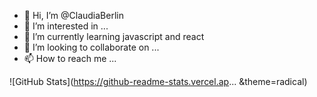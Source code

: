 - 👋 Hi, I’m @ClaudiaBerlin
- 👀 I’m interested in ...
- 🌱 I’m currently learning javascript and react
- 💞️ I’m looking to collaborate on ...
- 📫 How to reach me ...

<!---
ClaudiaBerlin/ClaudiaBerlin is a ✨ special ✨ repository because its `README.md` (this file) appears on your GitHub profile.
You can click the Preview link to take a look at your changes.
--->
![GitHub Stats](https://github-readme-stats.vercel.ap... &theme=radical)
